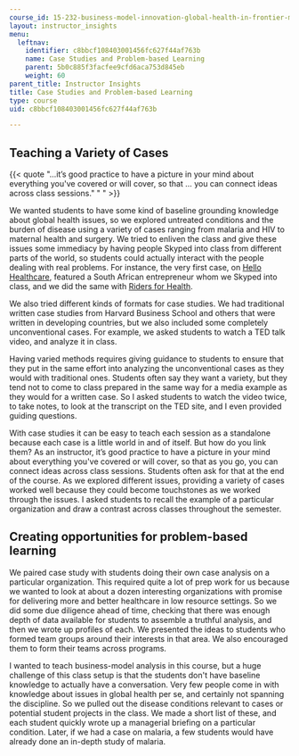 ```yaml
---
course_id: 15-232-business-model-innovation-global-health-in-frontier-markets-fall-2013
layout: instructor_insights
menu:
  leftnav:
    identifier: c8bbcf108403001456fc627f44af763b
    name: Case Studies and Problem-based Learning
    parent: 5b0c885f3facfee9cfd6aca753d845eb
    weight: 60
parent_title: Instructor Insights
title: Case Studies and Problem-based Learning
type: course
uid: c8bbcf108403001456fc627f44af763b

---
```


Teaching a Variety of Cases
---------------------------

{{< quote "…it’s good practice to have a picture in your mind about everything you've covered or will cover, so that … you can connect ideas across class sessions." " " >}}

We wanted students to have some kind of baseline grounding knowledge about global health issues, so we explored untreated conditions and the burden of disease using a variety of cases ranging from malaria and HIV to maternal health and surgery. We tried to enliven the class and give these issues some immediacy by having people Skyped into class from different parts of the world, so students could actually interact with the people dealing with real problems. For instance, the very first case, on [Hello Healthcare](https://www.iveycases.com/ProductView.aspx?id=59175), featured a South African entrepreneur whom we Skyped into class, and we did the same with [Riders for Health](http://csi.gsb.stanford.edu/riders-for-health-health-care-distribution-solutions-in-sub-saharan_africa).

We also tried different kinds of formats for case studies. We had traditional written case studies from Harvard Business School and others that were written in developing countries, but we also included some completely unconventional cases. For example, we asked students to watch a TED talk video, and analyze it in class.

Having varied methods requires giving guidance to students to ensure that they put in the same effort into analyzing the unconventional cases as they would with traditional ones. Students often say they want a variety, but they tend not to come to class prepared in the same way for a media example as they would for a written case. So I asked students to watch the video twice, to take notes, to look at the transcript on the TED site, and I even provided guiding questions.

With case studies it can be easy to teach each session as a standalone because each case is a little world in and of itself. But how do you link them? As an instructor, it’s good practice to have a picture in your mind about everything you've covered or will cover, so that as you go, you can connect ideas across class sessions. Students often ask for that at the end of the course. As we explored different issues, providing a variety of cases worked well because they could become touchstones as we worked through the issues. I asked students to recall the example of a particular organization and draw a contrast across classes throughout the semester.

Creating opportunities for problem-based learning
-------------------------------------------------

We paired case study with students doing their own case analysis on a particular organization. This required quite a lot of prep work for us because we wanted to look at about a dozen interesting organizations with promise for delivering more and better healthcare in low resource settings. So we did some due diligence ahead of time, checking that there was enough depth of data available for students to assemble a truthful analysis, and then we wrote up profiles of each. We presented the ideas to students who formed team groups around their interests in that area. We also encouraged them to form their teams across programs.

I wanted to teach business-model analysis in this course, but a huge challenge of this class setup is that the students don't have baseline knowledge to actually have a conversation. Very few people come in with knowledge about issues in global health per se, and certainly not spanning the discipline. So we pulled out the disease conditions relevant to cases or potential student projects in the class. We made a short list of these, and each student quickly wrote up a managerial briefing on a particular condition. Later, if we had a case on malaria, a few students would have already done an in-depth study of malaria.